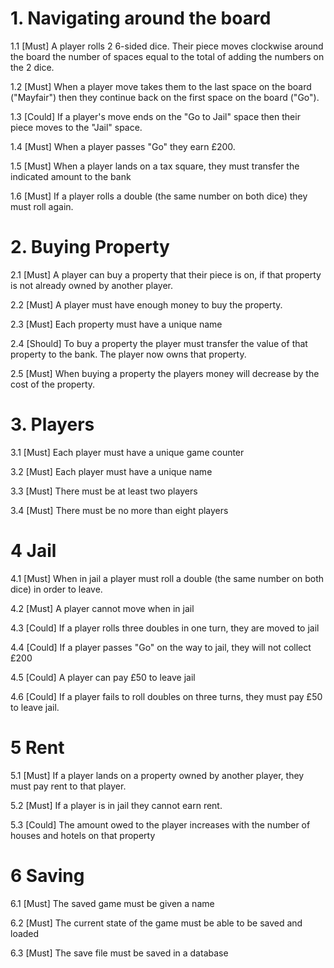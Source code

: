 # 1. Navigating around the board

1.1 [Must] A player rolls 2 6-sided dice. Their piece moves clockwise around the board the number of spaces equal to the total of adding the numbers on the 2 dice.

1.2 [Must] When a player move takes them to the last space on the board ("Mayfair") then they continue back on the first space on the board ("Go"). 

1.3 [Could] If a player's move ends on the "Go to Jail" space then their piece moves to the "Jail" space.

1.4 [Must] When a player passes "Go" they earn £200.

1.5 [Must] When a player lands on a tax square, they must transfer the indicated amount to the bank

1.6 [Must] If a player rolls a double (the same number on both dice) they must roll again.

# 2. Buying Property

2.1 [Must] A player can buy a property that their piece is on, if that property is not already owned by another player.

2.2 [Must] A player must have enough money to buy the property.

2.3 [Must] Each property must have a unique name

2.4 [Should] To buy a property the player must transfer the value of that property to the bank. The player now owns that property.

2.5 [Must] When buying a property the players money will decrease by the cost of the property.

# 3. Players

3.1 [Must] Each player must have a unique game counter

3.2 [Must] Each player must have a unique name

3.3 [Must] There must be at least two players

3.4 [Must] There must be no more than eight players

# 4 Jail

4.1 [Must] When in jail a player must roll a double (the same number on both dice) in order to leave.

4.2 [Must] A player cannot move when in jail

4.3 [Could] If a player rolls three doubles in one turn, they are moved to jail

4.4 [Could] If a player passes "Go" on the way to jail, they will not collect £200

4.5 [Could] A player can pay £50 to leave jail

4.6 [Could] If a player fails to roll doubles on three turns, they must pay £50 to leave jail.

# 5 Rent

5.1 [Must]  If a player lands on a property owned by another player, they must pay rent to that player.

5.2 [Must] If a player is in jail they cannot earn rent.

5.3 [Could] The amount owed to the player increases with the number of houses and hotels on that property

# 6 Saving

6.1 [Must] The saved game must be given a name

6.2 [Must] The current state of the game must be able to be saved and loaded

6.3 [Must] The save file must be saved in a database
